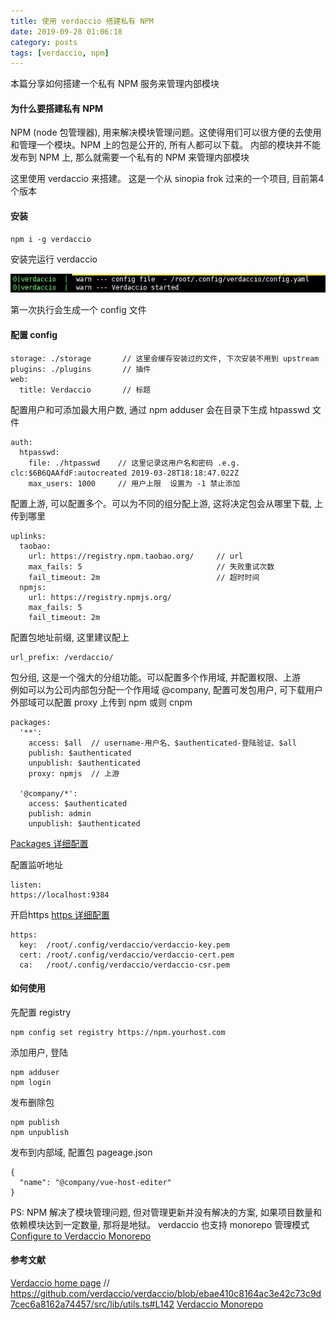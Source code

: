 ```yaml
---
title: 使用 verdaccio 搭建私有 NPM
date: 2019-09-28 01:06:18
category: posts
tags: [verdaccio, npm]
---
```


本篇分享如何搭建一个私有 NPM 服务来管理内部模块 

<!-- more -->

#### 为什么要搭建私有 NPM
NPM (node 包管理器), 用来解决模块管理问题。这使得用们可以很方便的去使用和管理一个模块。NPM 上的包是公开的, 所有人都可以下载。 内部的模块并不能发布到 NPM 上, 那么就需要一个私有的 NPM 来管理内部模块  

这里使用 verdaccio 来搭建。 这是一个从 sinopia frok 过来的一个项目, 目前第4个版本

#### 安装

```
npm i -g verdaccio
```

安装完运行 verdaccio 

![运行](/images/posts/verdaccio.run.jpg)

第一次执行会生成一个 config 文件  

#### 配置 config

```
storage: ./storage       // 这里会缓存安装过的文件, 下次安装不用到 upstream 
plugins: ./plugins       // 插件
web:
  title: Verdaccio       // 标题

```

配置用户和可添加最大用户数, 通过 npm adduser 会在目录下生成 htpasswd 文件  

```
auth:
  htpasswd:
    file: ./htpasswd    // 这里记录这用户名和密码 .e.g. clc:$6B6QAAfdF:autocreated 2019-03-28T18:18:47.022Z
    max_users: 1000     // 用户上限  设置为 -1 禁止添加
```

配置上游, 可以配置多个。可以为不同的组分配上游, 这将决定包会从哪里下载, 上传到哪里  

```
uplinks:
  taobao:
    url: https://registry.npm.taobao.org/     // url
    max_fails: 5                              // 失败重试次数
    fail_timeout: 2m                          // 超时时间
  npmjs:
    url: https://registry.npmjs.org/
    max_fails: 5
    fail_timeout: 2m
```

配置包地址前缀, 这里建议配上

``` 
url_prefix: /verdaccio/
```

包分组, 这是一个强大的分组功能。可以配置多个作用域, 并配置权限、上游  
例如可以为公司内部包分配一个作用域 @company, 配置可发包用户, 可下载用户  
外部域可以配置 proxy 上传到 npm 或则 cnpm

```
packages:
  '**':
    access: $all  // username-用户名、$authenticated-登陆验证、$all
    publish: $authenticated
    unpublish: $authenticated
    proxy: npmjs  // 上游

  '@company/*':
    access: $authenticated
    publish: admin
    unpublish: $authenticated

```
[Packages 详细配置](https://verdaccio.org/docs/zh-CN/packages)

配置监听地址

```
listen:
https://localhost:9384
```

开启https [https 详细配置](https://verdaccio.org/docs/zh-CN/ssl)

```
https:
  key:  /root/.config/verdaccio/verdaccio-key.pem
  cert: /root/.config/verdaccio/verdaccio-cert.pem
  ca:   /root/.config/verdaccio/verdaccio-csr.pem
```

#### 如何使用

先配置 registry 

```
npm config set registry https://npm.yourhost.com
```

添加用户, 登陆

```
npm adduser
npm login
```

发布删除包

```
npm publish
npm unpublish
```

发布到内部域, 配置包 pageage.json

```
{
  "name": "@company/vue-host-editer"
}
```


PS: NPM 解决了模块管理问题, 但对管理更新并没有解决的方案, 如果项目数量和依赖模块达到一定数量, 那将是地狱。 verdaccio 也支持 monorepo 管理模式 [Configure to Verdaccio Monorepo](https://github.com/verdaccio/monorepo/blob/master/CONTRIBUTING.md)


#### 参考文献
[Verdaccio home page](https://verdaccio.org/)
// https://github.com/verdaccio/verdaccio/blob/ebae410c8164ac3e42c73c9d7cec6a8162a74457/src/lib/utils.ts#L142
[Verdaccio Monorepo](https://github.com/verdaccio/monorepo/blob/master/CONTRIBUTING.md)